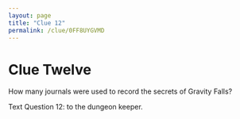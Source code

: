 ```yaml
---
layout: page
title: "Clue 12"
permalink: /clue/0FF8UYGVMD
---
```


# Clue Twelve

How many journals were used to record the secrets of Gravity Falls?

Text Question 12: <your answer> to the dungeon keeper.